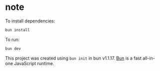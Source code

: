 # note

To install dependencies:

```bash
bun install
```

To run:

```bash
bun dev
```

This project was created using `bun init` in bun v1.1.17. [Bun](https://bun.sh) is a fast all-in-one JavaScript runtime.
